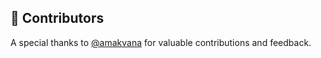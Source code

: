 ## 🤝 Contributors
A special thanks to [@amakvana](https://github.com/amakvana) for valuable contributions and feedback.
